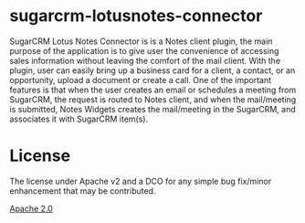 # sugarcrm-lotusnotes-connector
SugarCRM Lotus Notes Connector is is a Notes client plugin, the main purpose of the application is to give user the convenience of accessing sales information without leaving the comfort of the mail client.  With the plugin, user can easily bring up a business card for a client, a contact, or an opportunity, upload a document or create a call.  One of the important features is that  when the user creates an email or schedules a meeting from SugarCRM, the request is routed to Notes client, and when the mail/meeting is submitted, Notes Widgets creates the  mail/meeting in the SugarCRM, and associates it with SugarCRM item(s).

# License
The license under Apache v2 and a DCO for any simple bug fix/minor enhancement that may be contributed.

[Apache 2.0](LICENSE)